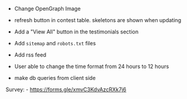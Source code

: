 - Change OpenGraph Image

- refresh button in contest table. skeletons are shown when updating
- Add a "View All" button in the testimonials section

- Add `sitemap` and `robots.txt` files
- Add rss feed
- User able to change the time format from 24 hours to 12 hours
- make db queries from client side


Survey: - https://forms.gle/xmvC3KdvAzcRXk7j6

